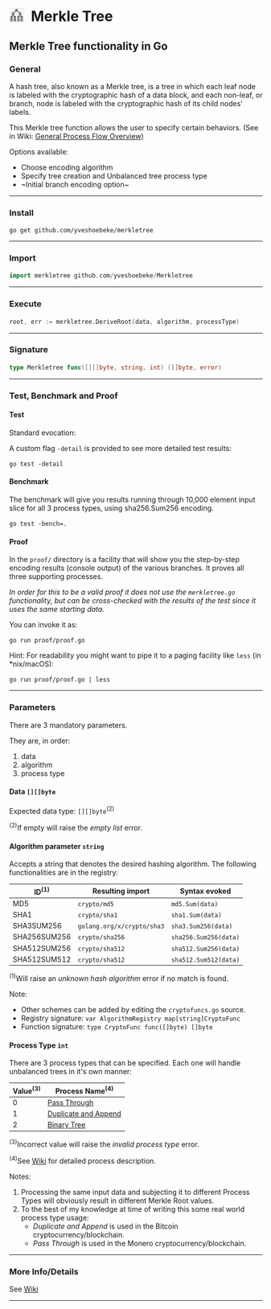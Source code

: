 <h1><img src="docs/merkletree.png" style="height:30px;width:30px;float:left;"/>&nbsp;&nbsp;Merkle Tree</h1>

## Merkle Tree functionality in Go

### General

A hash tree, also known as a Merkle tree, is a tree in which each leaf node is labeled with the cryptographic hash of a data block, and each non-leaf, or branch, node is labeled with the cryptographic hash of its child nodes' labels.

This Merkle tree function allows the user to specify certain behaviors. (See in Wiki: [General Process Flow Overview](https://github.com/yveshoebeke/merkletree/wiki/7.-General-Process-Flow-Overview))

Options available:

* Choose encoding algorithm
* Specify tree creation and Unbalanced tree process type
* ~Initial branch encoding option~

---

### Install

```shell
go get github.com/yveshoebeke/merkletree
```

---

### Import

```go
import merkletree github.com/yveshoebeke/Merkletree
```

---

### Execute

```go
root, err := merkletree.DeriveRoot(data, algorithm, processType)
```

---

### Signature

```go
type Merkletree func([][]byte, string, int) ([]byte, error)
```

---

### Test, Benchmark and Proof

#### Test

Standard evocation:

A custom flag ```-detail``` is provided to see more detailed test results:

```shell
go test -detail
```

#### Benchmark

The benchmark will give you results running through 10,000 element input slice for all 3 process types, using sha256.Sum256 encoding.

```shell
go test -bench=.
```

#### Proof

In the ```proof/``` directory is a facility that will show you the step-by-step encoding results (console output) of the various branches. It proves all three supporting processes.

_In order for this to be a valid proof it does not use the ```merkletree.go``` functionality, but can be cross-checked with the results of the test since it uses the same starting data._

You can invoke it as: 

```shell
go run proof/proof.go
```

Hint: For readability you might want to pipe it to a paging facility like ```less``` (in *nix/macOS): 

```shell
go run proof/proof.go | less
```

---

### Parameters

There are 3 mandatory parameters.

They are, in order:

1. data
1. algorithm
1. process type

#### Data ```[][]byte```

Expected data type: ```[][]byte```<sup>(2)</sup>

<sup>(2)</sup>If empty will raise the *empty list* error.

#### Algorithm parameter ```string```

Accepts a string that denotes the desired hashing algorithm.
The following functionalities are in the registry:

|ID<sup>(1)</sup>  |  Resulting import     | Syntax evoked |
|-------------|---------------|----------------|
|MD5          | ```crypto/md5```| ```md5.Sum(data)```|
|SHA1          | ```crypto/sha1``` | ```sha1.Sum(data)```|
|SHA3SUM256    | ```golang.org/x/crypto/sha3``` |```sha3.Sum256(data)```|
|SHA256SUM256  | ```crypto/sha256``` |```sha256.Sum256(data)```|
|SHA512SUM256  | ```crypto/sha512``` |```sha512.Sum256(data)```|
|SHA512SUM512  | ```crypto/sha512``` |```sha512.Sum512(data)```|

<sup>(1)</sup>Will raise an *unknown hash algorithm* error if no match is found.

Note:

* Other schemes can be added by editing the ```cryptofuncs.go``` source.
* Registry signature: ```var AlgorithmRegistry map[string]CryptoFunc```
* Function signature: ```type CryptoFunc func([]byte) []byte```

#### Process Type ```int```

There are 3 process types that can be specified. Each one will handle unbalanced trees in it's own manner:

|Value<sup>(3)</sup>|Process Name<sup>(4)</sup>|
|-----------|-----------|
|0| [Pass Through](https://github.com/yveshoebeke/merkletree/wiki/8.-Process-Types#pass-through)|
|1| [Duplicate and Append](https://github.com/yveshoebeke/merkletree/wiki/8.-Process-Types#duplicate-and-append)|
|2| [Binary Tree](https://github.com/yveshoebeke/merkletree/wiki/8.-Process-Types#binary-tree)|

<sup>(3)</sup>Incorrect value will raise the *invalid process type* error.

<sup>(4)</sup>See [Wiki](https://github.com/yveshoebeke/merkletree/wiki) for detailed process description.

Notes:

1. Processing the same input data and subjecting it to different Process Types will obviously result in different Merkle Root values.
1. To the best of my knowledge at time of writing this some real world process type usage:
    * *Duplicate and Append* is used in the Bitcoin cryptocurrency/blockchain.
    * *Pass Through* is used in the Monero cryptocurrency/blockchain.

---

### More Info/Details

See [Wiki](https://github.com/yveshoebeke/merkletree/wiki)

___
